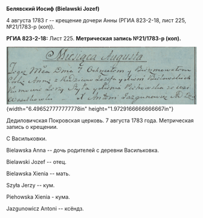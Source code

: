 **Белявский Иосиф (Bielawski Jozef)**

4 августа 1783 г -- крещение дочери Анны (РГИА 823-2-18, лист 225,
№21/1783-р (коп)).

**РГИА 823-2-18:** Лист 225. **Метрическая запись №21/1783-р (коп).**

![](./media/790459e4f4200aacb781e929397d5b68ca72093f.png){width="6.496527777777778in"
height="1.9729166666666667in"}

Дедиловичская Покровская церковь. 7 августа 1783 года. Метрическая
запись о крещении.

С Васильковки.

Bielawska Anna -- дочь родителей с деревни Васильковка.

Bielawski Jozef -- отец.

Bielawska Xienia -- мать.

Szyła Jerzy -- кум.

Piehowska Xienia - кума.

Jazgunowicz Antoni -- ксёндз.
